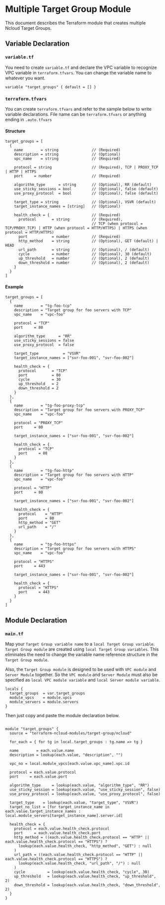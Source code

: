 # Multiple Target Group Module

This document describes the Terraform module that creates multiple Ncloud Target Groups.

## Variable Declaration

### `variable.tf`

You need to create `variable.tf` and declare the VPC variable to recognize VPC variable in `terraform.tfvars`. You can change the variable name to whatever you want.

``` hcl
variable "target_groups" { default = [] }
```

### `terraform.tfvars`

You can create `terraform.tfvars` and refer to the sample below to write variable declarations.
File name can be `terraform.tfvars` or anything ending in `.auto.tfvars`

#### Structure

``` hcl
target_groups = [
  {
    name        = string               // (Required)
    description = string               // (Optional)
    vpc_name    = string               // (Required)
  
    protocol = string                  // (Required), TCP | PROXY_TCP | HTTP | HTTPS
    port     = number                  // (Required)
  
    algorithm_type      = string       // (Optional), RR (default)
    use_sticky_sessions = bool         // (Optional), false (default)
    use_proxy_protocol  = bool         // (Optional), false (default)

    target_type = string               // (Optional), VSVR (default)
    target_instance_names = [string]   // (Optional)

    health_check = {                   // (Required)
      protocol       = string          // (Required), 
                                       // TCP (when protocol = TCP/PROXY_TCP) | HTTP (when protocol = HTTP/HTTPS) | HTTPS (when protocol = HTTP/HTTPS)
      port           = number          // (Required)
      http_method    = string          // (Optional), GET (default) | HEAD
      url_path       = string          // (Optional), / (default)
      cycle          = number          // (Optional), 30 (default)
      up_threshold   = number          // (Optional), 2 (default)
      down_threshold = number          // (Optional), 2 (default)
    }
  }
]
```

#### Example

``` hcl
target_groups = [
  {
    name        = "tg-foo-tcp"
    description = "Target group for foo servers with TCP"
    vpc_name    = "vpc-foo"

    protocol = "TCP"
    port     = 80

    algorithm_type      = "RR"
    use_sticky_sessions = false
    use_proxy_protocol  = false

    target_type           = "VSVR"
    target_instance_names = ["svr-foo-001", "svr-foo-002"]

    health_check = {
      protocol       = "TCP"
      port           = 80
      cycle          = 30
      up_threshold   = 2
      down_threshold = 2
    }
  },
  {
    name        = "tg-foo-proxy-tcp"
    description = "Target group for foo servers with PROXY_TCP"
    vpc_name    = "vpc-foo"

    protocol = "PROXY_TCP"
    port     = 80

    target_instance_names = ["svr-foo-001", "svr-foo-002"]

    health_check = {
      protocol = "TCP"
      port     = 80
    }
  },
  {
    name        = "tg-foo-http"
    description = "Target group for foo servers with HTTP"
    vpc_name    = "vpc-foo"

    protocol = "HTTP"
    port     = 80

    target_instance_names = ["svr-foo-001", "svr-foo-002"]

    health_check = {
      protocol    = "HTTP"
      port        = 80
      http_method = "GET"
      url_path    = "/"
    }
  },
  {
    name        = "tg-foo-https"
    description = "Target group for foo servers with HTTPS"
    vpc_name    = "vpc-foo"

    protocol = "HTTPS"
    port     = 443

    target_instance_names = ["svr-foo-001", "svr-foo-002"]

    health_check = {
      protocol = "HTTPS"
      port     = 443
    }
  }
]
```

## Module Declaration

### `main.tf`

Map your `Target Group variable name` to a `local Target Group variable`. `Target Group module` are created using `local Target Group variables`. This eliminates the need to change the variable name reference structure in the `Target Group module`.

Also, the `Target Group module` is designed to be used with `VPC module` and `Server Module` together. So the `VPC module` and `Server Module` must also be specified as `local VPC module variable` and `local Server module variable`.

``` hcl
locals {
  target_groups  = var.target_groups
  module_vpcs    = module.vpcs
  module_servers = module.servers
}
```

Then just copy and paste the module declaration below.

``` hcl

module "target_groups" {
  source = "terraform-ncloud-modules/target-group/ncloud"

  for_each = { for tg in local.target_groups : tg.name => tg }

  name        = each.value.name
  description = lookup(each.value, "description", "")

  vpc_no = local.module_vpcs[each.value.vpc_name].vpc.id

  protocol = each.value.protocol
  port     = each.value.port

  algorithm_type     = lookup(each.value, "algorithm_type", "RR")
  use_sticky_session = lookup(each.value, "use_sticky_session", false)
  use_proxy_protocol = lookup(each.value, "use_proxy_protocol", false)

  target_type    = lookup(each.value, "target_type", "VSVR")
  target_no_list = [for target_instance_name in each.value.target_instance_names : local.module_servers[target_instance_name].server.id]

  health_check = {
    protocol = each.value.health_check.protocol
    port     = each.value.health_check.port
    http_method = ((each.value.health_check.protocol == "HTTP" || each.value.health_check.protocol == "HTTPS") ?
      lookup(each.value.health_check, "http_method", "GET") : null
    )
    url_path = ((each.value.health_check.protocol == "HTTP" || each.value.health_check.protocol == "HTTPS") ?
      lookup(each.value.health_check, "url_path", "/") : null
    )
    cycle          = lookup(each.value.health_check, "cycle", 30)
    up_threshold   = lookup(each.value.health_check, "up_threshold", 2)
    down_threshold = lookup(each.value.health_check, "down_threshold", 2)
  }
}

```
